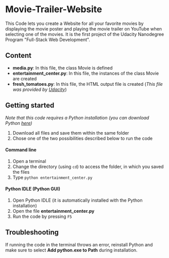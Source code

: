 # Movie-Trailer-Website
This Code lets you create a Website for all your favorite movies by displaying the movie poster and playing the movie trailer on YouTube when selecting one of the movies. It is the first project of the Udacity Nanodegree Program "Full-Stack Web Development".

## Content
* **media.py**: In this file, the class Movie is defined
* **entertainment_center.py**: In this file, the instances of the class Movie are created
* **fresh_tomatoes.py**: In this file, the HTML output file is created (_This file was provided by [Udacity](https://github.com/udacity/ud036_StarterCode)_)
## Getting started
_Note that this code requires a Python installation (you can download Python [here](https://www.python.org/downloads/))_

1. Download all files and save them within the same folder
2. Chose one of the two possibilities described below to run the code

#### Command line
1. Open a terminal
2. Change the directory (using `cd`) to access the folder, in which you saved the files
3. Type `python entertainment_center.py`

#### Python IDLE (Python GUI)
1. Open Python IDLE (it is automatically installed with the Python installation)
2. Open the file **entertainment_center.py**
3. Run the code by pressing `F5`

## Troubleshooting
If running the code in the terminal throws an error, reinstall Python and make sure to select **Add python.exe to Path** during installation.
